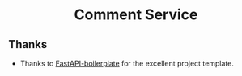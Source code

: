 <h1 align="center">Comment Service</h1>


## Thanks
- Thanks to [FastAPI-boilerplate](https://github.com/benavlabs/FastAPI-boilerplate) for the excellent project template.